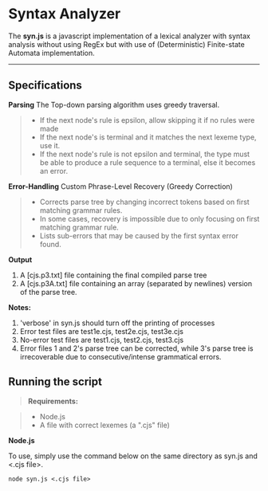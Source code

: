 Syntax Analyzer
===================

The **syn.js** is a javascript implementation of a lexical analyzer with syntax analysis without using RegEx but with use of (Deterministic) Finite-state Automata implementation.

----------

Specifications
-------------

**Parsing**
The Top-down parsing algorithm uses greedy traversal.
> * If the next node's rule is epsilon, allow skipping it if no rules were made
> * If the next node's is terminal and it matches the next lexeme type, use it.
> * If the next node's rule is not epsilon and terminal, the type must be able to produce a rule sequence to a terminal, else it becomes an error.

**Error-Handling**
Custom Phrase-Level Recovery (Greedy Correction)
> * Corrects parse tree by changing incorrect tokens based on first matching grammar rules.
> * In some cases, recovery is impossible due to only focusing on first matching grammar rule.
> * Lists sub-errors that may be caused by the first syntax error found.

**Output**
1.  A [cjs.p3.txt] file containing the final compiled parse tree
2.  A [cjs.p3A.txt] file containing an array (separated by newlines) version of the parse tree.

**Notes:**
1.	'verbose' in syn.js should turn off the printing of processes
2.	Error test files are test1e.cjs, test2e.cjs, test3e.cjs
3.	No-error test files are test1.cjs, test2.cjs, test3.cjs
4.	Error files 1 and 2's parse tree can be corrected, while 3's parse tree is irrecoverable due to consecutive/intense grammatical errors.

Running the script
-------------

> **Requirements:**

> - Node.js
> - A file with correct lexemes (a ".cjs" file)

**Node.js**

To use, simply use the command below on the same directory as syn.js and <.cjs file>.
```
node syn.js <.cjs file>
```
